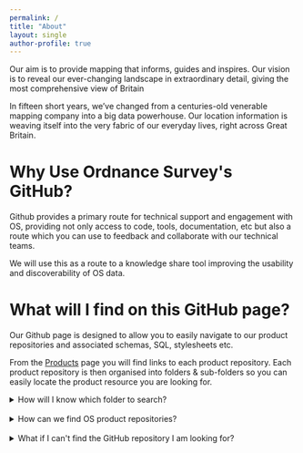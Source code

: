 ```yaml
---
permalink: /
title: "About"
layout: single
author-profile: true
---
```




Our aim is to provide mapping that informs, guides and inspires. Our vision is to reveal our ever-changing landscape in extraordinary detail, giving the most comprehensive view of Britain

In fifteen short years, we’ve changed from a centuries-old venerable mapping company into a big data powerhouse. Our location information is weaving itself into the very fabric of our everyday lives, right across Great Britain.
<br>

Why Use Ordnance Survey's GitHub?
====================================


Github provides a primary route for technical support and engagement with OS, providing not only access to code, tools, documentation, etc but also a route which you can use to feedback and collaborate with our technical teams. 

We will use this as a route to a knowledge share tool improving the usability and discoverability of OS data.
<br>

What will I find on this GitHub page?
==========================================


Our Github page is designed to allow you to easily navigate to our product repositories and associated schemas, SQL, stylesheets etc.

From the [Products](https://raehelen.github.io/test-page/products/) page you will find links to each product repository. Each product repository is then organised into folders & sub-folders so you can easily locate the product resource you are looking for.
<br>

<details>
<summary>How will I know which folder to search?</summary>
<br>
The product repositories will be structured like so:
<br>
<br>
 
- Styling  - Folder containing all things related to styling, SLD'S, LYR. files, fonts, symbols etc
- SQL - Folder containing core SQL files
- Data Translating - Folder containing README. file about the different tools that can be used with this product
  * GFS - For GML datasets as the majority of data loaders require a GFS file
  * Code - Any awk and python code
  * FME - Any FME workbenches
- Frequently Asked Questions - README. file containing a list of FAQ's
- Guidance - List of guides relevant to this product 

<br>  
All repositories and folder will contain README.files which will contain information and further guide you to the correct product resource. 
</details>


<br>

<details>
<summary>How can we find OS product repositories?</summary>
<br>
By clicking on the product tab, you will be presented with a list of all of our OS products. Choosing a product will take you to the product github repository.
</details>

<br>

<details>
<summary>What if I can't find the GitHub repository I am looking for?</summary>
<br>
For more information about Ordnance Survey please contact us using the social links provided to the left.
<br>
<br> 
If you have an idea or a bug within a specific repository please raise an issue directly, although we recommend browsing the open & closed issues before opening a new one.
</details>




<br>
<br>

